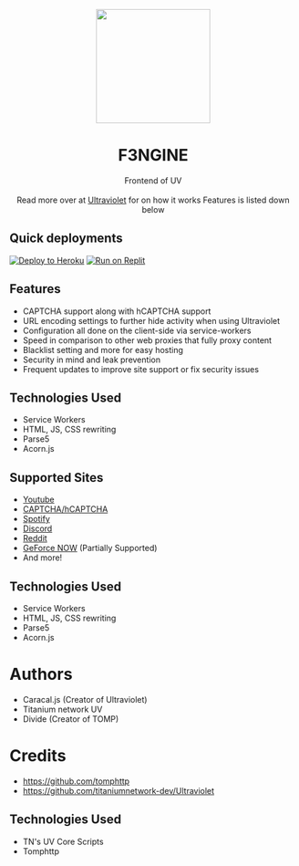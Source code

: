 <p align="center"><img src="https://raw.githubusercontent.com/sillyangel/f3ngine-static/3d5be3846b5238b712e17257b44a11a6163f27ef/logo.png" height="200">
</p>

<h1 align="center">F3NGINE</h1>

<p align="center">Frontend of UV<br><br>
Read more over at <a href="https://github.com/titaniumnetwork-dev/Ultraviolet">Ultraviolet</a> for on how it works  Features is listed down below</p>

## Quick deployments
[![Deploy to Heroku](https://raw.githubusercontent.com/BinBashBanana/deploy-buttons/master/buttons/remade/heroku.svg)](https://heroku.com/deploy/?template=https://github.com/sillyangel/f3ngine)
[![Run on Replit](https://raw.githubusercontent.com/BinBashBanana/deploy-buttons/master/buttons/remade/replit.svg)](https://replit.com/github/sillyangel/f3ngine)

## Features
- CAPTCHA support along with hCAPTCHA support
- URL encoding settings to further hide activity when using Ultraviolet
- Configuration all done on the client-side via service-workers
- Speed in comparison to other web proxies that fully proxy content
- Blacklist setting and more for easy hosting
- Security in mind and leak prevention
- Frequent updates to improve site support or fix security issues

## Technologies Used
- Service Workers
- HTML, JS, CSS rewriting
- Parse5
- Acorn.js

## Supported Sites
- [Youtube](https://www.youtube.com)
- [CAPTCHA/hCAPTCHA](https://www.captcha.net)
- [Spotify](https://spotify.com)
- [Discord](https://discord.com)
- [Reddit](https://reddit.com)
- [GeForce NOW](https://play.geforcenow.com/) (Partially Supported)
- And more!

## Technologies Used
- Service Workers
- HTML, JS, CSS rewriting
- Parse5
- Acorn.js



# Authors

- Caracal.js (Creator of Ultraviolet)
- Titanium network UV 
- Divide (Creator of TOMP)


# Credits
- https://github.com/tomphttp
- https://github.com/titaniumnetwork-dev/Ultraviolet

## Technologies Used
- TN's UV Core Scripts
- Tomphttp
